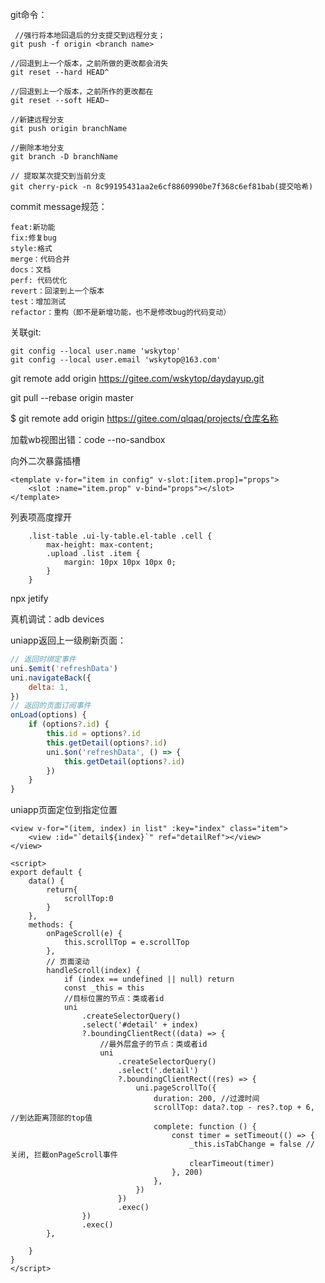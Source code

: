 git命令：

```
 //强行将本地回退后的分支提交到远程分支；
git push -f origin <branch name>

//回退到上一个版本，之前所做的更改都会消失
git reset --hard HEAD^ 

//回退到上一个版本，之前所作的更改都在
git reset --soft HEAD~

//新建远程分支
git push origin branchName

//删除本地分支
git branch -D branchName

// 提取某次提交到当前分支
git cherry-pick -n 8c99195431aa2e6cf8860990be7f368c6ef81bab(提交哈希)
```

 

commit message规范：

```
feat:新功能
fix:修复bug
style:格式
merge：代码合并
docs：文档
perf: 代码优化
revert：回滚到上一个版本
test：增加测试
refactor：重构（即不是新增功能，也不是修改bug的代码变动）
```



关联git:

```arduino
git config --local user.name 'wskytop'   
git config --local user.email 'wskytop@163.com' 
```



 git remote add origin https://gitee.com/wskytop/daydayup.git

 git pull --rebase origin master

$ git remote add origin https://gitee.com/qlqaq/projects/仓库名称



加载wb视图出错：code --no-sandbox



向外二次暴露插槽

```
<template v-for="item in config" v-slot:[item.prop]="props">
	<slot :name="item.prop" v-bind="props"></slot>
</template>
```



列表项高度撑开

```
	.list-table .ui-ly-table.el-table .cell {
		max-height: max-content;
		.upload .list .item {
			margin: 10px 10px 10px 0;
		}
	}
```



npx jetify

真机调试：adb devices



uniapp返回上一级刷新页面：

```js
// 返回时绑定事件
uni.$emit('refreshData')
uni.navigateBack({
	delta: 1,
})
// 返回的页面订阅事件
onLoad(options) {
	if (options?.id) {
		this.id = options?.id
		this.getDetail(options?.id)
		uni.$on('refreshData', () => {
			this.getDetail(options?.id)
		})
	}
}
```



uniapp页面定位到指定位置

```vue
<view v-for="(item, index) in list" :key="index" class="item">
	<view :id="`detail${index}`" ref="detailRef"></view>
</view>

<script>
export default {
	data() {
        return{
            scrollTop:0
        }
    },
    methods: {
		onPageScroll(e) {
			this.scrollTop = e.scrollTop
		},
        // 页面滚动
		handleScroll(index) {
			if (index == undefined || null) return
            const _this = this
            //目标位置的节点：类或者id
			uni
				.createSelectorQuery()
				.select('#detail' + index)
				?.boundingClientRect((data) => {
                    //最外层盒子的节点：类或者id
					uni
						.createSelectorQuery()
						.select('.detail')
						?.boundingClientRect((res) => {
							uni.pageScrollTo({
								duration: 200, //过渡时间
								scrollTop: data?.top - res?.top + 6, //到达距离顶部的top值
								complete: function () {
									const timer = setTimeout(() => {
										_this.isTabChange = false // 关闭, 拦截onPageScroll事件
										clearTimeout(timer)
									}, 200)
								},
							})
						})
						.exec()
				})
				.exec()
		},
        
    }
}
</script>
```

